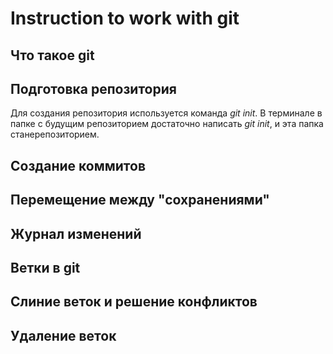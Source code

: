 # Instruction to work with git

## Что такое git   

## Подготовка репозитория
Для создания репозитория используется команда *git init*. В терминале в папке с будущим репозиторием достаточно написать *git init*, и эта папка станерепозиторием.


## Создание коммитов

## Перемещение между "сохранениями"

## Журнал изменений
 
## Ветки в git 

## Слиние веток и решение конфликтов

## Удаление веток